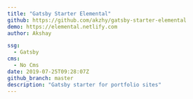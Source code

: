```yaml
---
title: "Gatsby Starter Elemental"
github: https://github.com/akzhy/gatsby-starter-elemental
demo: https://elemental.netlify.com
author: Akshay

ssg:
  - Gatsby
cms:
  - No Cms
date: 2019-07-25T09:28:07Z
github_branch: master
description: "Gatsby starter for portfolio sites"
---
```

